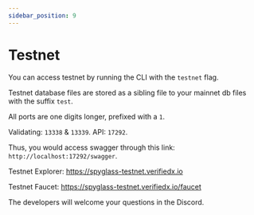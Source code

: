 ```yaml
---
sidebar_position: 9
---
```


# Testnet

You can access testnet by running the CLI with the `testnet` flag.

Testnet database files are stored as a sibling file to your mainnet db files with the suffix `test`.

All ports are one digits longer, prefixed with a `1`.

Validating: `13338` & `13339`.
API: `17292`.

Thus, you would access swagger through this link: `http://localhost:17292/swagger`.


Testnet Explorer: https://spyglass-testnet.verifiedx.io

Testnet Faucet: https://spyglass-testnet.verifiedx.io/faucet


The developers will welcome your questions in the Discord.